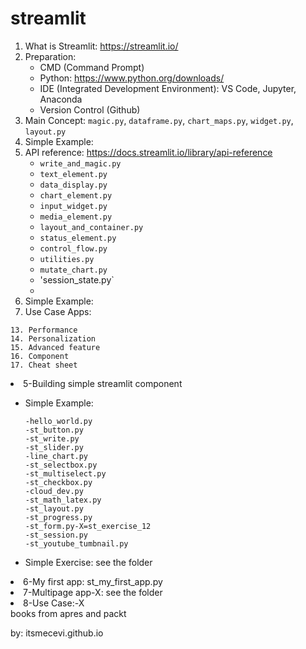 # streamlit

1. What is Streamlit: https://streamlit.io/
2. Preparation:
    * CMD (Command Prompt)
    * Python: https://www.python.org/downloads/
    * IDE (Integrated Development Environment): VS Code, Jupyter, Anaconda
    * Version Control (Github)
3. Main Concept: `magic.py`, `dataframe.py`, `chart_maps.py`, `widget.py`, `layout.py`
4. Simple Example: 
5. API reference: https://docs.streamlit.io/library/api-reference
      * `write_and_magic.py`
      * `text_element.py`
      * `data_display.py`
      * `chart_element.py`
      * `input_widget.py`
      * `media_element.py`
      * `layout_and_container.py`
      * `status_element.py`
      * `control_flow.py`
      * `utilities.py`
      * `mutate_chart.py`
      * 'session_state.py`
      * 
6. Simple Example:
7. Use Case Apps:

   
        
```
13. Performance
14. Personalization
15. Advanced feature
16. Component
17. Cheat sheet
```



<li>5-Building simple streamlit component </li>
      <ul>
      <li>Simple Example:</li>
     
  
  ```
  -hello_world.py
  -st_button.py
  -st_write.py
  -st_slider.py
  -line_chart.py
  -st_selectbox.py
  -st_multiselect.py
  -st_checkbox.py
  -cloud_dev.py
  -st_math_latex.py
  -st_layout.py
  -st_progress.py
  -st_form.py-X=st_exercise_12
  -st_session.py
  -st_youtube_tumbnail.py
  ```
  
  <li>Simple Exercise: see the folder</li>
  </ul>
  
  
  <li>6-My first app: st_my_first_app.py </li>
  
  <li>7-Multipage app-X: see the folder</li>

  <li>8-Use Case:-X</li> books from apres and packt


 by: itsmecevi.github.io
   

